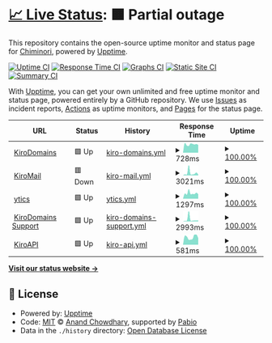 # [📈 Live Status](https://status.zkyrylo.eu.org): <!--live status--> **🟧 Partial outage**

This repository contains the open-source uptime monitor and status page for [Chiminori](https://chiminori.eu.org), powered by [Upptime](https://github.com/upptime/upptime).

[![Uptime CI](https://github.com/kirilloooo/status/workflows/Uptime%20CI/badge.svg)](https://github.com/kirilloooo/status/actions?query=workflow%3A%22Uptime+CI%22)
[![Response Time CI](https://github.com/kirilloooo/status/workflows/Response%20Time%20CI/badge.svg)](https://github.com/kirilloooo/status/actions?query=workflow%3A%22Response+Time+CI%22)
[![Graphs CI](https://github.com/kirilloooo/status/workflows/Graphs%20CI/badge.svg)](https://github.com/kirilloooo/status/actions?query=workflow%3A%22Graphs+CI%22)
[![Static Site CI](https://github.com/kirilloooo/status/workflows/Static%20Site%20CI/badge.svg)](https://github.com/kirilloooo/status/actions?query=workflow%3A%22Static+Site+CI%22)
[![Summary CI](https://github.com/kirilloooo/status/workflows/Summary%20CI/badge.svg)](https://github.com/kirilloooo/status/actions?query=workflow%3A%22Summary+CI%22)

With [Upptime](https://upptime.js.org), you can get your own unlimited and free uptime monitor and status page, powered entirely by a GitHub repository. We use [Issues](https://github.com/kirilloooo/status/issues) as incident reports, [Actions](https://github.com/kirilloooo/status/actions) as uptime monitors, and [Pages](https://status.zkyrylo.eu.org) for the status page.

<!--start: status pages-->
<!-- This summary is generated by Upptime (https://github.com/upptime/upptime) -->
<!-- Do not edit this manually, your changes will be overwritten -->
<!-- prettier-ignore -->
| URL | Status | History | Response Time | Uptime |
| --- | ------ | ------- | ------------- | ------ |
| <img alt="" src="https://icons.duckduckgo.com/ip3/kiro.pw.ico" height="13"> [KiroDomains](https://kiro.pw) | 🟩 Up | [kiro-domains.yml](https://github.com/kirilloooo/status/commits/HEAD/history/kiro-domains.yml) | <details><summary><img alt="Response time graph" src="./graphs/kiro-domains/response-time-week.png" height="20"> 728ms</summary><br><a href="https://status.zkyrylo.eu.org/history/kiro-domains"><img alt="Response time 763" src="https://img.shields.io/endpoint?url=https%3A%2F%2Fraw.githubusercontent.com%2Fkirilloooo%2Fstatus%2FHEAD%2Fapi%2Fkiro-domains%2Fresponse-time.json"></a><br><a href="https://status.zkyrylo.eu.org/history/kiro-domains"><img alt="24-hour response time 686" src="https://img.shields.io/endpoint?url=https%3A%2F%2Fraw.githubusercontent.com%2Fkirilloooo%2Fstatus%2FHEAD%2Fapi%2Fkiro-domains%2Fresponse-time-day.json"></a><br><a href="https://status.zkyrylo.eu.org/history/kiro-domains"><img alt="7-day response time 728" src="https://img.shields.io/endpoint?url=https%3A%2F%2Fraw.githubusercontent.com%2Fkirilloooo%2Fstatus%2FHEAD%2Fapi%2Fkiro-domains%2Fresponse-time-week.json"></a><br><a href="https://status.zkyrylo.eu.org/history/kiro-domains"><img alt="30-day response time 767" src="https://img.shields.io/endpoint?url=https%3A%2F%2Fraw.githubusercontent.com%2Fkirilloooo%2Fstatus%2FHEAD%2Fapi%2Fkiro-domains%2Fresponse-time-month.json"></a><br><a href="https://status.zkyrylo.eu.org/history/kiro-domains"><img alt="1-year response time 763" src="https://img.shields.io/endpoint?url=https%3A%2F%2Fraw.githubusercontent.com%2Fkirilloooo%2Fstatus%2FHEAD%2Fapi%2Fkiro-domains%2Fresponse-time-year.json"></a></details> | <details><summary><a href="https://status.zkyrylo.eu.org/history/kiro-domains">100.00%</a></summary><a href="https://status.zkyrylo.eu.org/history/kiro-domains"><img alt="All-time uptime 100.00%" src="https://img.shields.io/endpoint?url=https%3A%2F%2Fraw.githubusercontent.com%2Fkirilloooo%2Fstatus%2FHEAD%2Fapi%2Fkiro-domains%2Fuptime.json"></a><br><a href="https://status.zkyrylo.eu.org/history/kiro-domains"><img alt="24-hour uptime 100.00%" src="https://img.shields.io/endpoint?url=https%3A%2F%2Fraw.githubusercontent.com%2Fkirilloooo%2Fstatus%2FHEAD%2Fapi%2Fkiro-domains%2Fuptime-day.json"></a><br><a href="https://status.zkyrylo.eu.org/history/kiro-domains"><img alt="7-day uptime 100.00%" src="https://img.shields.io/endpoint?url=https%3A%2F%2Fraw.githubusercontent.com%2Fkirilloooo%2Fstatus%2FHEAD%2Fapi%2Fkiro-domains%2Fuptime-week.json"></a><br><a href="https://status.zkyrylo.eu.org/history/kiro-domains"><img alt="30-day uptime 100.00%" src="https://img.shields.io/endpoint?url=https%3A%2F%2Fraw.githubusercontent.com%2Fkirilloooo%2Fstatus%2FHEAD%2Fapi%2Fkiro-domains%2Fuptime-month.json"></a><br><a href="https://status.zkyrylo.eu.org/history/kiro-domains"><img alt="1-year uptime 100.00%" src="https://img.shields.io/endpoint?url=https%3A%2F%2Fraw.githubusercontent.com%2Fkirilloooo%2Fstatus%2FHEAD%2Fapi%2Fkiro-domains%2Fuptime-year.json"></a></details>
| <img alt="" src="https://icons.duckduckgo.com/ip3/m.kiro.pw.ico" height="13"> [KiroMail](https://m.kiro.pw) | 🟥 Down | [kiro-mail.yml](https://github.com/kirilloooo/status/commits/HEAD/history/kiro-mail.yml) | <details><summary><img alt="Response time graph" src="./graphs/kiro-mail/response-time-week.png" height="20"> 3021ms</summary><br><a href="https://status.zkyrylo.eu.org/history/kiro-mail"><img alt="Response time 1892" src="https://img.shields.io/endpoint?url=https%3A%2F%2Fraw.githubusercontent.com%2Fkirilloooo%2Fstatus%2FHEAD%2Fapi%2Fkiro-mail%2Fresponse-time.json"></a><br><a href="https://status.zkyrylo.eu.org/history/kiro-mail"><img alt="24-hour response time 1544" src="https://img.shields.io/endpoint?url=https%3A%2F%2Fraw.githubusercontent.com%2Fkirilloooo%2Fstatus%2FHEAD%2Fapi%2Fkiro-mail%2Fresponse-time-day.json"></a><br><a href="https://status.zkyrylo.eu.org/history/kiro-mail"><img alt="7-day response time 3021" src="https://img.shields.io/endpoint?url=https%3A%2F%2Fraw.githubusercontent.com%2Fkirilloooo%2Fstatus%2FHEAD%2Fapi%2Fkiro-mail%2Fresponse-time-week.json"></a><br><a href="https://status.zkyrylo.eu.org/history/kiro-mail"><img alt="30-day response time 1788" src="https://img.shields.io/endpoint?url=https%3A%2F%2Fraw.githubusercontent.com%2Fkirilloooo%2Fstatus%2FHEAD%2Fapi%2Fkiro-mail%2Fresponse-time-month.json"></a><br><a href="https://status.zkyrylo.eu.org/history/kiro-mail"><img alt="1-year response time 1892" src="https://img.shields.io/endpoint?url=https%3A%2F%2Fraw.githubusercontent.com%2Fkirilloooo%2Fstatus%2FHEAD%2Fapi%2Fkiro-mail%2Fresponse-time-year.json"></a></details> | <details><summary><a href="https://status.zkyrylo.eu.org/history/kiro-mail">100.00%</a></summary><a href="https://status.zkyrylo.eu.org/history/kiro-mail"><img alt="All-time uptime 98.94%" src="https://img.shields.io/endpoint?url=https%3A%2F%2Fraw.githubusercontent.com%2Fkirilloooo%2Fstatus%2FHEAD%2Fapi%2Fkiro-mail%2Fuptime.json"></a><br><a href="https://status.zkyrylo.eu.org/history/kiro-mail"><img alt="24-hour uptime 99.99%" src="https://img.shields.io/endpoint?url=https%3A%2F%2Fraw.githubusercontent.com%2Fkirilloooo%2Fstatus%2FHEAD%2Fapi%2Fkiro-mail%2Fuptime-day.json"></a><br><a href="https://status.zkyrylo.eu.org/history/kiro-mail"><img alt="7-day uptime 100.00%" src="https://img.shields.io/endpoint?url=https%3A%2F%2Fraw.githubusercontent.com%2Fkirilloooo%2Fstatus%2FHEAD%2Fapi%2Fkiro-mail%2Fuptime-week.json"></a><br><a href="https://status.zkyrylo.eu.org/history/kiro-mail"><img alt="30-day uptime 98.49%" src="https://img.shields.io/endpoint?url=https%3A%2F%2Fraw.githubusercontent.com%2Fkirilloooo%2Fstatus%2FHEAD%2Fapi%2Fkiro-mail%2Fuptime-month.json"></a><br><a href="https://status.zkyrylo.eu.org/history/kiro-mail"><img alt="1-year uptime 98.94%" src="https://img.shields.io/endpoint?url=https%3A%2F%2Fraw.githubusercontent.com%2Fkirilloooo%2Fstatus%2FHEAD%2Fapi%2Fkiro-mail%2Fuptime-year.json"></a></details>
| <img alt="" src="https://icons.duckduckgo.com/ip3/fy.oo.gd.ico" height="13"> [ytics](https://fy.oo.gd) | 🟩 Up | [ytics.yml](https://github.com/kirilloooo/status/commits/HEAD/history/ytics.yml) | <details><summary><img alt="Response time graph" src="./graphs/ytics/response-time-week.png" height="20"> 1297ms</summary><br><a href="https://status.zkyrylo.eu.org/history/ytics"><img alt="Response time 1305" src="https://img.shields.io/endpoint?url=https%3A%2F%2Fraw.githubusercontent.com%2Fkirilloooo%2Fstatus%2FHEAD%2Fapi%2Fytics%2Fresponse-time.json"></a><br><a href="https://status.zkyrylo.eu.org/history/ytics"><img alt="24-hour response time 1079" src="https://img.shields.io/endpoint?url=https%3A%2F%2Fraw.githubusercontent.com%2Fkirilloooo%2Fstatus%2FHEAD%2Fapi%2Fytics%2Fresponse-time-day.json"></a><br><a href="https://status.zkyrylo.eu.org/history/ytics"><img alt="7-day response time 1297" src="https://img.shields.io/endpoint?url=https%3A%2F%2Fraw.githubusercontent.com%2Fkirilloooo%2Fstatus%2FHEAD%2Fapi%2Fytics%2Fresponse-time-week.json"></a><br><a href="https://status.zkyrylo.eu.org/history/ytics"><img alt="30-day response time 1372" src="https://img.shields.io/endpoint?url=https%3A%2F%2Fraw.githubusercontent.com%2Fkirilloooo%2Fstatus%2FHEAD%2Fapi%2Fytics%2Fresponse-time-month.json"></a><br><a href="https://status.zkyrylo.eu.org/history/ytics"><img alt="1-year response time 1305" src="https://img.shields.io/endpoint?url=https%3A%2F%2Fraw.githubusercontent.com%2Fkirilloooo%2Fstatus%2FHEAD%2Fapi%2Fytics%2Fresponse-time-year.json"></a></details> | <details><summary><a href="https://status.zkyrylo.eu.org/history/ytics">100.00%</a></summary><a href="https://status.zkyrylo.eu.org/history/ytics"><img alt="All-time uptime 98.98%" src="https://img.shields.io/endpoint?url=https%3A%2F%2Fraw.githubusercontent.com%2Fkirilloooo%2Fstatus%2FHEAD%2Fapi%2Fytics%2Fuptime.json"></a><br><a href="https://status.zkyrylo.eu.org/history/ytics"><img alt="24-hour uptime 100.00%" src="https://img.shields.io/endpoint?url=https%3A%2F%2Fraw.githubusercontent.com%2Fkirilloooo%2Fstatus%2FHEAD%2Fapi%2Fytics%2Fuptime-day.json"></a><br><a href="https://status.zkyrylo.eu.org/history/ytics"><img alt="7-day uptime 100.00%" src="https://img.shields.io/endpoint?url=https%3A%2F%2Fraw.githubusercontent.com%2Fkirilloooo%2Fstatus%2FHEAD%2Fapi%2Fytics%2Fuptime-week.json"></a><br><a href="https://status.zkyrylo.eu.org/history/ytics"><img alt="30-day uptime 98.72%" src="https://img.shields.io/endpoint?url=https%3A%2F%2Fraw.githubusercontent.com%2Fkirilloooo%2Fstatus%2FHEAD%2Fapi%2Fytics%2Fuptime-month.json"></a><br><a href="https://status.zkyrylo.eu.org/history/ytics"><img alt="1-year uptime 98.98%" src="https://img.shields.io/endpoint?url=https%3A%2F%2Fraw.githubusercontent.com%2Fkirilloooo%2Fstatus%2FHEAD%2Fapi%2Fytics%2Fuptime-year.json"></a></details>
| <img alt="" src="https://icons.duckduckgo.com/ip3/support.kiro.pw.ico" height="13"> [KiroDomains Support](https://support.kiro.pw) | 🟩 Up | [kiro-domains-support.yml](https://github.com/kirilloooo/status/commits/HEAD/history/kiro-domains-support.yml) | <details><summary><img alt="Response time graph" src="./graphs/kiro-domains-support/response-time-week.png" height="20"> 2993ms</summary><br><a href="https://status.zkyrylo.eu.org/history/kiro-domains-support"><img alt="Response time 1070" src="https://img.shields.io/endpoint?url=https%3A%2F%2Fraw.githubusercontent.com%2Fkirilloooo%2Fstatus%2FHEAD%2Fapi%2Fkiro-domains-support%2Fresponse-time.json"></a><br><a href="https://status.zkyrylo.eu.org/history/kiro-domains-support"><img alt="24-hour response time 1593" src="https://img.shields.io/endpoint?url=https%3A%2F%2Fraw.githubusercontent.com%2Fkirilloooo%2Fstatus%2FHEAD%2Fapi%2Fkiro-domains-support%2Fresponse-time-day.json"></a><br><a href="https://status.zkyrylo.eu.org/history/kiro-domains-support"><img alt="7-day response time 2993" src="https://img.shields.io/endpoint?url=https%3A%2F%2Fraw.githubusercontent.com%2Fkirilloooo%2Fstatus%2FHEAD%2Fapi%2Fkiro-domains-support%2Fresponse-time-week.json"></a><br><a href="https://status.zkyrylo.eu.org/history/kiro-domains-support"><img alt="30-day response time 1448" src="https://img.shields.io/endpoint?url=https%3A%2F%2Fraw.githubusercontent.com%2Fkirilloooo%2Fstatus%2FHEAD%2Fapi%2Fkiro-domains-support%2Fresponse-time-month.json"></a><br><a href="https://status.zkyrylo.eu.org/history/kiro-domains-support"><img alt="1-year response time 1070" src="https://img.shields.io/endpoint?url=https%3A%2F%2Fraw.githubusercontent.com%2Fkirilloooo%2Fstatus%2FHEAD%2Fapi%2Fkiro-domains-support%2Fresponse-time-year.json"></a></details> | <details><summary><a href="https://status.zkyrylo.eu.org/history/kiro-domains-support">100.00%</a></summary><a href="https://status.zkyrylo.eu.org/history/kiro-domains-support"><img alt="All-time uptime 98.79%" src="https://img.shields.io/endpoint?url=https%3A%2F%2Fraw.githubusercontent.com%2Fkirilloooo%2Fstatus%2FHEAD%2Fapi%2Fkiro-domains-support%2Fuptime.json"></a><br><a href="https://status.zkyrylo.eu.org/history/kiro-domains-support"><img alt="24-hour uptime 100.00%" src="https://img.shields.io/endpoint?url=https%3A%2F%2Fraw.githubusercontent.com%2Fkirilloooo%2Fstatus%2FHEAD%2Fapi%2Fkiro-domains-support%2Fuptime-day.json"></a><br><a href="https://status.zkyrylo.eu.org/history/kiro-domains-support"><img alt="7-day uptime 100.00%" src="https://img.shields.io/endpoint?url=https%3A%2F%2Fraw.githubusercontent.com%2Fkirilloooo%2Fstatus%2FHEAD%2Fapi%2Fkiro-domains-support%2Fuptime-week.json"></a><br><a href="https://status.zkyrylo.eu.org/history/kiro-domains-support"><img alt="30-day uptime 98.23%" src="https://img.shields.io/endpoint?url=https%3A%2F%2Fraw.githubusercontent.com%2Fkirilloooo%2Fstatus%2FHEAD%2Fapi%2Fkiro-domains-support%2Fuptime-month.json"></a><br><a href="https://status.zkyrylo.eu.org/history/kiro-domains-support"><img alt="1-year uptime 98.79%" src="https://img.shields.io/endpoint?url=https%3A%2F%2Fraw.githubusercontent.com%2Fkirilloooo%2Fstatus%2FHEAD%2Fapi%2Fkiro-domains-support%2Fuptime-year.json"></a></details>
| <img alt="" src="https://icons.duckduckgo.com/ip3/api.kiro.pw.ico" height="13"> [KiroAPI](https://api.kiro.pw) | 🟩 Up | [kiro-api.yml](https://github.com/kirilloooo/status/commits/HEAD/history/kiro-api.yml) | <details><summary><img alt="Response time graph" src="./graphs/kiro-api/response-time-week.png" height="20"> 581ms</summary><br><a href="https://status.zkyrylo.eu.org/history/kiro-api"><img alt="Response time 591" src="https://img.shields.io/endpoint?url=https%3A%2F%2Fraw.githubusercontent.com%2Fkirilloooo%2Fstatus%2FHEAD%2Fapi%2Fkiro-api%2Fresponse-time.json"></a><br><a href="https://status.zkyrylo.eu.org/history/kiro-api"><img alt="24-hour response time 505" src="https://img.shields.io/endpoint?url=https%3A%2F%2Fraw.githubusercontent.com%2Fkirilloooo%2Fstatus%2FHEAD%2Fapi%2Fkiro-api%2Fresponse-time-day.json"></a><br><a href="https://status.zkyrylo.eu.org/history/kiro-api"><img alt="7-day response time 581" src="https://img.shields.io/endpoint?url=https%3A%2F%2Fraw.githubusercontent.com%2Fkirilloooo%2Fstatus%2FHEAD%2Fapi%2Fkiro-api%2Fresponse-time-week.json"></a><br><a href="https://status.zkyrylo.eu.org/history/kiro-api"><img alt="30-day response time 626" src="https://img.shields.io/endpoint?url=https%3A%2F%2Fraw.githubusercontent.com%2Fkirilloooo%2Fstatus%2FHEAD%2Fapi%2Fkiro-api%2Fresponse-time-month.json"></a><br><a href="https://status.zkyrylo.eu.org/history/kiro-api"><img alt="1-year response time 591" src="https://img.shields.io/endpoint?url=https%3A%2F%2Fraw.githubusercontent.com%2Fkirilloooo%2Fstatus%2FHEAD%2Fapi%2Fkiro-api%2Fresponse-time-year.json"></a></details> | <details><summary><a href="https://status.zkyrylo.eu.org/history/kiro-api">100.00%</a></summary><a href="https://status.zkyrylo.eu.org/history/kiro-api"><img alt="All-time uptime 100.00%" src="https://img.shields.io/endpoint?url=https%3A%2F%2Fraw.githubusercontent.com%2Fkirilloooo%2Fstatus%2FHEAD%2Fapi%2Fkiro-api%2Fuptime.json"></a><br><a href="https://status.zkyrylo.eu.org/history/kiro-api"><img alt="24-hour uptime 100.00%" src="https://img.shields.io/endpoint?url=https%3A%2F%2Fraw.githubusercontent.com%2Fkirilloooo%2Fstatus%2FHEAD%2Fapi%2Fkiro-api%2Fuptime-day.json"></a><br><a href="https://status.zkyrylo.eu.org/history/kiro-api"><img alt="7-day uptime 100.00%" src="https://img.shields.io/endpoint?url=https%3A%2F%2Fraw.githubusercontent.com%2Fkirilloooo%2Fstatus%2FHEAD%2Fapi%2Fkiro-api%2Fuptime-week.json"></a><br><a href="https://status.zkyrylo.eu.org/history/kiro-api"><img alt="30-day uptime 100.00%" src="https://img.shields.io/endpoint?url=https%3A%2F%2Fraw.githubusercontent.com%2Fkirilloooo%2Fstatus%2FHEAD%2Fapi%2Fkiro-api%2Fuptime-month.json"></a><br><a href="https://status.zkyrylo.eu.org/history/kiro-api"><img alt="1-year uptime 100.00%" src="https://img.shields.io/endpoint?url=https%3A%2F%2Fraw.githubusercontent.com%2Fkirilloooo%2Fstatus%2FHEAD%2Fapi%2Fkiro-api%2Fuptime-year.json"></a></details>

<!--end: status pages-->

[**Visit our status website →**](https://status.zkyrylo.eu.org)

## 📄 License

- Powered by: [Upptime](https://github.com/upptime/upptime)
- Code: [MIT](./LICENSE) © [Anand Chowdhary](https://anandchowdhary.com), supported by [Pabio](https://pabio.com)
- Data in the `./history` directory: [Open Database License](https://opendatacommons.org/licenses/odbl/1-0/)
